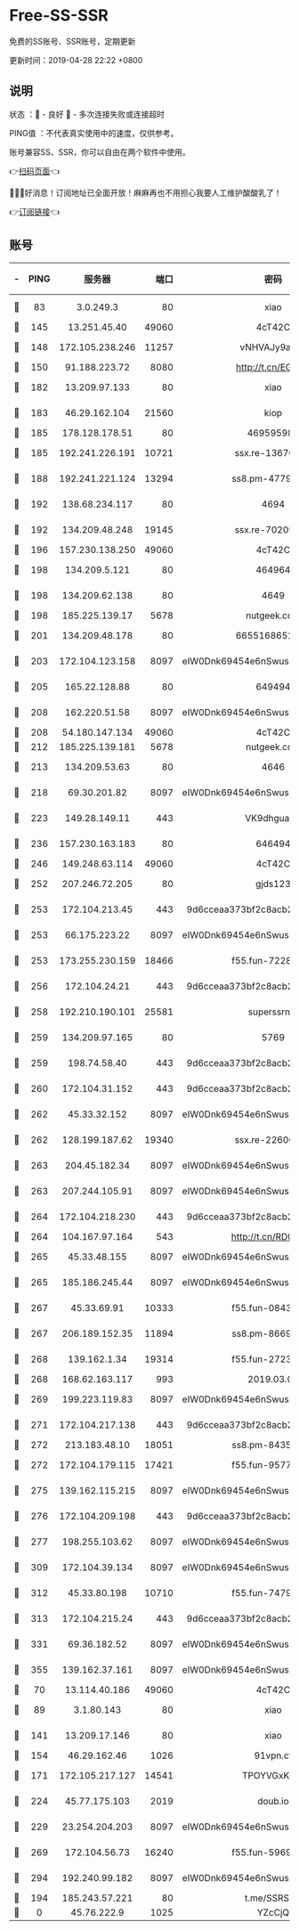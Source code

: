 # Free-SS-SSR

免费的SS账号、SSR账号，定期更新

更新时间：2019-04-28 22:22 +0800

## 说明

状态     ：🙂 - 良好 🙁 - 多次连接失败或连接超时

PING值   ：不代表真实使用中的速度，仅供参考。

账号兼容SS、SSR，你可以自由在两个软件中使用。

👉[扫码页面](https://liesauer.github.io/Free-SS-SSR/)👈

🎉🎉🎉好消息！订阅地址已全面开放！麻麻再也不用担心我要人工维护酸酸乳了！

👉[订阅链接](https://www.liesauer.net/yogurt/subscribe?ACCESS_TOKEN=DAYxR3mMaZAsaqUb)👈

## 账号

|-|PING|服务器|端口|密码|加密方式|区域|
|:----:|:----:|:-----:|-----:|:----:|:----:|:----:|
|🙂|83|3.0.249.3|80|xiao|aes-128-ctr|SG|
|🙂|145|13.251.45.40|49060|4cT42C|chacha20|SG|
|🙂|148|172.105.238.246|11257|vNHVAJy9aznp|aes-256-cfb|JP|
|🙂|150|91.188.223.72|8080|http://t.cn/EGJIyrl|rc4-md5|RU|
|🙂|182|13.209.97.133|80|xiao|aes-128-ctr|KR|
|🙂|183|46.29.162.104|21560|kiop|aes-128-ctr|RU|
|🙂|185|178.128.178.51|80|469595985|chacha20|US|
|🙂|185|192.241.226.191|10721|ssx.re-13670931|aes-256-cfb|US|
|🙂|188|192.241.221.124|13294|ss8.pm-47793631|aes-256-cfb|US|
|🙂|192|138.68.234.117|80|4694|aes-256-cfb|US|
|🙂|192|134.209.48.248|19145|ssx.re-70209152|aes-256-cfb|US|
|🙂|196|157.230.138.250|49060|4cT42C|chacha20|US|
|🙂|198|134.209.5.121|80|464964|aes-256-cfb|US|
|🙂|198|134.209.62.138|80|4649|aes-256-cfb|US|
|🙂|198|185.225.139.17|5678|nutgeek.com|rc4-md5|US|
|🙂|201|134.209.48.178|80|6655168651651|aes-256-cfb|US|
|🙂|203|172.104.123.158|8097|eIW0Dnk69454e6nSwuspv9DmS201tQ0D|aes-256-cfb|JP|
|🙂|205|165.22.128.88|80|649494|aes-256-cfb|US|
|🙂|208|162.220.51.58|8097|eIW0Dnk69454e6nSwuspv9DmS201tQ0D|aes-256-cfb|US|
|🙂|208|54.180.147.134|49060|4cT42C|chacha20|KR|
|🙂|212|185.225.139.181|5678|nutgeek.com|rc4-md5|US|
|🙂|213|134.209.53.63|80|4646|aes-256-cfb|US|
|🙂|218|69.30.201.82|8097|eIW0Dnk69454e6nSwuspv9DmS201tQ0D|aes-256-cfb|US|
|🙂|223|149.28.149.11|443|VK9dhgualsL|aes-256-cfb|SG|
|🙂|236|157.230.163.183|80|646494|aes-256-cfb|US|
|🙂|246|149.248.63.114|49060|4cT42C|chacha20|CA|
|🙂|252|207.246.72.205|80|gjds123|aes-256-cfb|US|
|🙂|253|172.104.213.45|443|9d6cceaa373bf2c8acb22e60b6a58be6|aes-256-cfb|US|
|🙂|253|66.175.223.22|8097|eIW0Dnk69454e6nSwuspv9DmS201tQ0D|aes-256-cfb|US|
|🙂|253|173.255.230.159|18466|f55.fun-72289078|aes-256-cfb|US|
|🙂|256|172.104.24.21|443|9d6cceaa373bf2c8acb22e60b6a58be6|aes-256-cfb|US|
|🙂|258|192.210.190.101|25581|superssrnet|aes-256-cfb|US|
|🙂|259|134.209.97.165|80|5769|aes-256-cfb|SG|
|🙂|259|198.74.58.40|443|9d6cceaa373bf2c8acb22e60b6a58be6|aes-256-cfb|US|
|🙂|260|172.104.31.152|443|9d6cceaa373bf2c8acb22e60b6a58be6|aes-256-cfb|US|
|🙂|262|45.33.32.152|8097|eIW0Dnk69454e6nSwuspv9DmS201tQ0D|aes-256-cfb|US|
|🙂|262|128.199.187.62|19340|ssx.re-22600754|aes-256-cfb|SG|
|🙂|263|204.45.182.34|8097|eIW0Dnk69454e6nSwuspv9DmS201tQ0D|aes-256-cfb|US|
|🙂|263|207.244.105.91|8097|eIW0Dnk69454e6nSwuspv9DmS201tQ0D|aes-256-cfb|US|
|🙂|264|172.104.218.230|443|9d6cceaa373bf2c8acb22e60b6a58be6|aes-256-cfb|US|
|🙂|264|104.167.97.164|543|http://t.cn/RD0D7sx|rc4-md5|CA|
|🙂|265|45.33.48.155|8097|eIW0Dnk69454e6nSwuspv9DmS201tQ0D|aes-256-cfb|US|
|🙂|265|185.186.245.44|8097|eIW0Dnk69454e6nSwuspv9DmS201tQ0D|aes-256-cfb|NL|
|🙂|267|45.33.69.91|10333|f55.fun-08439285|aes-256-cfb|US|
|🙂|267|206.189.152.35|11894|ss8.pm-86692479|aes-256-cfb|SG|
|🙂|268|139.162.1.34|19314|f55.fun-27230686|aes-256-cfb|SG|
|🙂|268|168.62.163.117|993|2019.03.07|rc4-md5|US|
|🙂|269|199.223.119.83|8097|eIW0Dnk69454e6nSwuspv9DmS201tQ0D|aes-256-cfb|US|
|🙂|271|172.104.217.138|443|9d6cceaa373bf2c8acb22e60b6a58be6|aes-256-cfb|US|
|🙂|272|213.183.48.10|18051|ss8.pm-84359795|rc4-md5|RU|
|🙂|272|172.104.179.115|17421|f55.fun-95774568|aes-256-cfb|SG|
|🙂|275|139.162.115.215|8097|eIW0Dnk69454e6nSwuspv9DmS201tQ0D|aes-256-cfb|JP|
|🙂|276|172.104.209.198|443|9d6cceaa373bf2c8acb22e60b6a58be6|aes-256-cfb|US|
|🙂|277|198.255.103.62|8097|eIW0Dnk69454e6nSwuspv9DmS201tQ0D|aes-256-cfb|US|
|🙂|309|172.104.39.134|8097|eIW0Dnk69454e6nSwuspv9DmS201tQ0D|aes-256-cfb|SG|
|🙂|312|45.33.80.198|10710|f55.fun-74792235|aes-256-cfb|US|
|🙂|313|172.104.215.24|443|9d6cceaa373bf2c8acb22e60b6a58be6|aes-256-cfb|US|
|🙂|331|69.36.182.52|8097|eIW0Dnk69454e6nSwuspv9DmS201tQ0D|aes-256-cfb|US|
|🙂|355|139.162.37.161|8097|eIW0Dnk69454e6nSwuspv9DmS201tQ0D|aes-256-cfb|SG|
|🙂|70|13.114.40.186|49060|4cT42C|chacha20|JP|
|🙂|89|3.1.80.143|80|xiao|aes-128-ctr|SG|
|🙂|141|13.209.17.146|80|xiao|aes-128-ctr|KR|
|🙂|154|46.29.162.46|1026|91vpn.cf|rc4-md5|RU|
|🙂|171|172.105.217.127|14541|TPOYVGxKglpi|aes-256-cfb|JP|
|🙂|224|45.77.175.103|2019|doub.io|aes-128-ctr|SG|
|🙂|229|23.254.204.203|8097|eIW0Dnk69454e6nSwuspv9DmS201tQ0D|aes-256-cfb|US|
|🙂|269|172.104.56.73|16240|f55.fun-59694240|aes-256-cfb|SG|
|🙂|294|192.240.99.182|8097|eIW0Dnk69454e6nSwuspv9DmS201tQ0D|aes-256-cfb|US|
|🙁|194|185.243.57.221|80|t.me/SSRSUB|rc4-md5|US|
|🙁|0|45.76.222.9|1025|YZcCjQ|rc4-md5|JP|
